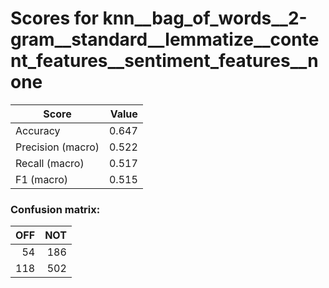 # Scores for knn__bag_of_words__2-gram__standard__lemmatize__content_features__sentiment_features__none
|      Score      |Value|
|-----------------|----:|
|Accuracy         |0.647|
|Precision (macro)|0.522|
|Recall (macro)   |0.517|
|F1 (macro)       |0.515|

### Confusion matrix:
|OFF|NOT|
|--:|--:|
| 54|186|
|118|502|
